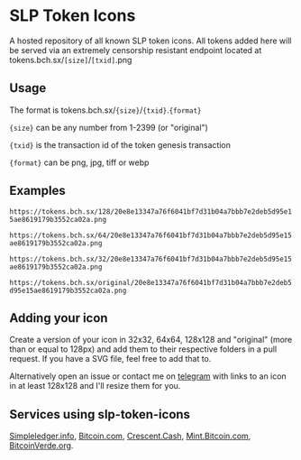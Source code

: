 # SLP Token Icons

A hosted repository of all known SLP token icons. All tokens added here will be served via an extremely censorship resistant endpoint located at tokens.bch.sx/`[size]`/`[txid]`.png

## Usage

The format is tokens.bch.sx/`{size}`/`{txid}`.`{format}`

`{size}` can be any number from 1-2399 (or "original")

`{txid}` is the transaction id of the token genesis transaction

`{format}` can be png, jpg, tiff or webp

## Examples

`https://tokens.bch.sx/128/20e8e13347a76f6041bf7d31b04a7bbb7e2deb5d95e15ae8619179b3552ca02a.png`

`https://tokens.bch.sx/64/20e8e13347a76f6041bf7d31b04a7bbb7e2deb5d95e15ae8619179b3552ca02a.png`

`https://tokens.bch.sx/32/20e8e13347a76f6041bf7d31b04a7bbb7e2deb5d95e15ae8619179b3552ca02a.png`

`https://tokens.bch.sx/original/20e8e13347a76f6041bf7d31b04a7bbb7e2deb5d95e15ae8619179b3552ca02a.png`

## Adding your icon

Create a version of your icon in 32x32, 64x64, 128x128 and "original" (more than or equal to 128px) and add them to their respective folders in a pull request. If you have a SVG file, feel free to add that to.

Alternatively open an issue or contact me on [telegram](https://t.me/kosinusbch) with links to an icon in at least 128x128 and I'll resize them for you.

## Services using slp-token-icons

[Simpleledger.info](https://simpleledger.info), [Bitcoin.com](https://markets.bitcoin.com/featured-tokens), [Crescent.Cash](https://crescent.cash), [Mint.Bitcoin.com](https://mint.bitcoin.com), [BitcoinVerde.org](https://bitcoinverde.org).

